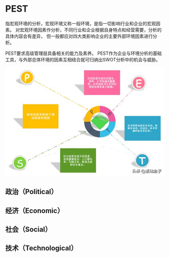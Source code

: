 # PEST

指宏观环境的分析，宏观环境又称一般环境，是指一切影响行业和企业的宏观因素。
对宏观环境因素作分析，不同行业和企业根据自身特点和经营需要，分析的具体内容会有差异，
但一般都应对四大类影响企业的主要外部环境因素进行分析。

PEST要求高级管理层具备相关的能力及素养。
PEST作为企业与环境分析的基础工具，与外部总体环境的因素互相结合就可归纳出SWOT分析中的机会与威胁。

![](_pic/PEST.jpeg)

## 政治（Political）
## 经济（Economic）
## 社会（Social）
## 技术（Technological）

